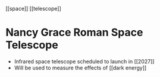 [[space]] [[telescope]]
# Nancy Grace Roman Space Telescope
- Infrared space telescope scheduled to launch in [[2027]]
- Will be used to measure the effects of [[dark energy]]